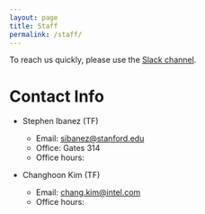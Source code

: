 ```yaml
---
layout: page
title: Staff
permalink: /staff/
---
```


To reach us quickly, please use the [Slack channel](https://cs344-stanford-19.slack.com/messages/CGV81PB99/).

# Contact Info

* Stephen Ibanez (TF)
  * Email: [sibanez@stanford.edu](mailto:sibanez@stanford.edu)
  * Office: Gates 314
  * Office hours: 

* Changhoon Kim (TF)
  * Email: [chang.kim@intel.com](mailto:chang.kim@intel.com)
  * Office hours: 
